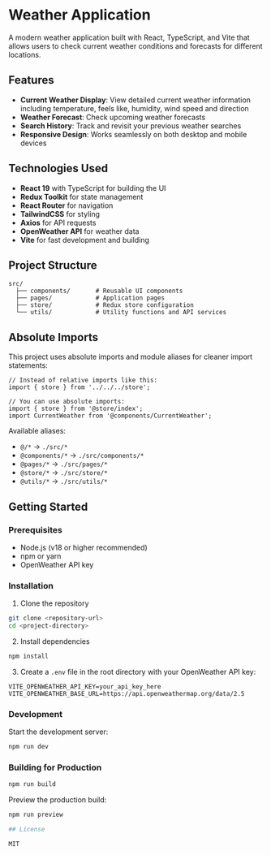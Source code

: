 # Weather Application

A modern weather application built with React, TypeScript, and Vite that allows users to check current weather conditions and forecasts for different locations.

## Features

- **Current Weather Display**: View detailed current weather information including temperature, feels like, humidity, wind speed and direction
- **Weather Forecast**: Check upcoming weather forecasts
- **Search History**: Track and revisit your previous weather searches
- **Responsive Design**: Works seamlessly on both desktop and mobile devices

## Technologies Used

- **React 19** with TypeScript for building the UI
- **Redux Toolkit** for state management
- **React Router** for navigation
- **TailwindCSS** for styling
- **Axios** for API requests
- **OpenWeather API** for weather data
- **Vite** for fast development and building

## Project Structure

```
src/
  ├── components/       # Reusable UI components
  ├── pages/            # Application pages
  ├── store/            # Redux store configuration
  └── utils/            # Utility functions and API services
```

## Absolute Imports

This project uses absolute imports and module aliases for cleaner import statements:

```tsx
// Instead of relative imports like this:
import { store } from '../../../store';

// You can use absolute imports:
import { store } from '@store/index';
import CurrentWeather from '@components/CurrentWeather';
```

Available aliases:

- `@/*` → `./src/*`
- `@components/*` → `./src/components/*`
- `@pages/*` → `./src/pages/*`
- `@store/*` → `./src/store/*`
- `@utils/*` → `./src/utils/*`

## Getting Started

### Prerequisites

- Node.js (v18 or higher recommended)
- npm or yarn
- OpenWeather API key

### Installation

1. Clone the repository

```bash
git clone <repository-url>
cd <project-directory>
```

2. Install dependencies

```bash
npm install
```

3. Create a `.env` file in the root directory with your OpenWeather API key:

```
VITE_OPENWEATHER_API_KEY=your_api_key_here
VITE_OPENWEATHER_BASE_URL=https://api.openweathermap.org/data/2.5
```

### Development

Start the development server:

```bash
npm run dev
```

### Building for Production

```bash
npm run build
```

Preview the production build:

```bash
npm run preview

## License

MIT
```
